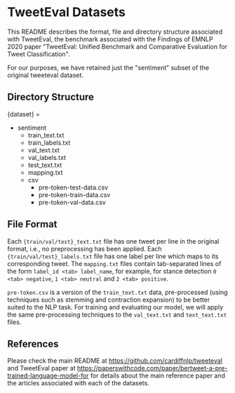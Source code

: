 # TweetEval Datasets

This README describes the format, file and directory structure associated with TweetEval, the benchmark associated with the Findings of EMNLP 2020 paper "TweetEval: Unified Benchmark and Comparative Evaluation for Tweet Classification".

For our purposes, we have retained just the "sentiment" subset of the original tweeteval dataset.

## Directory Structure

{dataset} = 
- sentiment
	- train_text.txt
	- train_labels.txt
	- val_text.txt
	- val_labels.txt
	- test_text.txt
	- mapping.txt
	- csv
   		- pre-token-test-data.csv
		- pre-token-train-data.csv
		- pre-token-val-data.csv 

## File Format

Each `{train/val/test}_text.txt` file has one tweet per line in the original format, i.e., no preprocessing has been applied. Each `{train/val/test}_labels.txt` file has one label per line which maps to its corresponding tweet. The `mapping.txt` files contain tab-separated lines of the form `label_id <tab> label_name`, for example, for stance detection `0 <tab> negative`, `1 <tab> neutral` and `2 <tab> positive`.

`pre-token.csv` is a version of the `train_text.txt` data, pre-processed (using techniques such as stemming and contraction expansion) to be better suited to the NLP task. For training and evaluating our model, we will apply the same pre-processing techniques to the `val_text.txt` and `text_text.txt` files.

## References

Please check the main README at https://github.com/cardiffnlp/tweeteval and TweetEval paper at https://paperswithcode.com/paper/bertweet-a-pre-trained-language-model-for for details about the main reference paper and the articles associated with each of the datasets.

